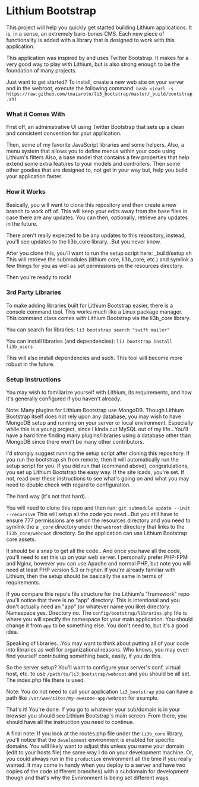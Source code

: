 Lithium Bootstrap
=======

This project will help you quickly get started building Lithium applications.
It is, in a sense, an extremely bare-bones CMS. Each new piece of functionality
is added with a library that is designed to work  with this application.

This application was inspired by and uses Twitter Bootstrap.
It makes for a very good way to play with Lithium, but is also strong
enough to be the foundation of many projects.

Just want to get started? To install, create a new web site on your server
and in the webroot, execute the following command:
```bash <(curl -s https://raw.github.com/tmaiaroto/li3_bootstrap/master/_build/bootstrap.sh)```

### What it Comes With

First off, an administrative UI using Twitter Bootstrap that sets up a clean
and consistent convention for your application.

Then, some of my favorite JavaScript libraries and some helpers. Also, a menu
system that allows you to define menus within your code using Lithium's filters
Also, a base model that contains a few properties that help extend some extra
features to your models and controllers. Then some other goodies that are
designed to, not get in your way but, help you build your application faster.

### How it Works

Basically, you will want to clone this repository and then create a new branch
to work off of. This will keep your edits away from the base files in case there
are any updates. You can then, optionally, retrieve any updates in the future.

There aren't really expected to be any updates to this repository, instead,
you'll see updates to the li3b_core library...But you never know.

After you clone this, you'll want to run the setup script here: _build/setup.sh
This will retrieve the submodules (lithium core, li3b_core, etc.) and symlink
a few things for you as well as set permissions on the resources directory.

Then you're ready to rock!

### 3rd Party Libraries

To make adding libraries built for Lithium Bootstrap easier, there is a console
command tool. This works much like a Linux package manager. This command class
comes with Lithium Bootstrap via the li3b_core library.

You can search for libraries:
```li3 bootstrap search "swift mailer"```

You can install libraries (and dependencies):
```li3 bootstrap install li3b_users```

This will also install dependencies and such. This tool will become
more robust in the future.

### Setup Instructions

You may wish to familiarize yourself with Lithium, its requirements,
and how it's generally configured if you haven't already.

Note: Many plugins for Lithium Bootstrap use MongoDB. Though Lithium Bootstrap
itself does not rely upon any database, you may wish to have MongoDB setup
and running on your server or local environment. Especially while this is
a young project, since I kinda cut MySQL out of my life...You'll have a hard
time finding many plugins/libraries using a database other than MongoDB since
there won't be many other contributors.

I'd strongly suggest running the setup script after cloning this repository.
If you run the bootstrap.sh from remote, then it will automatically run
the setup script for you. If you did run that (command above), congratulations,
you set up Lithium Bootstrap the easy way. If the site loads, you're set.
If not, read over these instructions to see what's going on and what you
may need to double check with regard to configuration.

The hard way (it's not that hard)...

You will need to clone this repo and then run:
```git submodule update --init --recursive```
This will setup all the code you need...But you still have to ensure
777 permissions are set on the resources directory and you need to symlink
the a `_core` directory under the `webroot` directory that links to the
`li3b_core/webroot` directory. So the application can use Lithium Bootstrap
core assets.

It should be a snap to get all the code...And once you have all the code, you'll
need to set this up on your web server. I personally prefer PHP-FPM and Nginx,
however you can use Apache and normal PHP, but note you will need at least PHP
version 5.3 or higher. If you're already familiar with Lithium, then the setup
should be basically the same in terms of requirements.

If you compare this repo's file structure for the Lithium's "framework" repo
you'll notice that there is no "app" directory. This is intentional and you
don't actually need an "app" (or whatever name you like) directory. Namespace
yes. Directory no. The ```config/bootstrap/libraries.php``` file is where you
will specify the namespace for your main application. You should change it from
`app` to be something else. You don't need to, but it's a good idea.

Speaking of libraries...You may want to think about putting all of your code
into libraries as well for organizational reasons. Who knows, you may even find
yourself contributing something back, easily, if you do this.

So the server setup? You'll want to configure your server's conf, virtual host,
etc. to use ```/path/to/li3_bootstrap/webroot``` and you should be all set. 
The index.php file there is used.

Note: You do not need to call your application `li3_bootstrap` you can have
a path like `/var/www/sites/my-awesome-app/webroot` for example.

That's it! You're done. If you go to whatever your sub/domain is in your browser
you should see Lithium Bootstrap's main screen. From there, you should have all
the instruction you need to continue.

A final note: If you look at the routes.php file under the `li3b_core` library,
you'll notice that the ```development``` environment is enabled for specific 
domains. You will likely want to adjust this unless you name your domain
(edit to your hosts file) the same way I do on your development machine.
Or, you could always run in the ```production``` environment all the time 
if you really wanted. It may come in handy when you deploy to a server and
have two copies of the code (different branches) with a subdomain for 
development though and that's why the Evnironment is being set different ways.